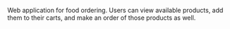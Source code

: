 Web application for food ordering. Users can view available products, add them to their carts, and make an order of those products as well.
